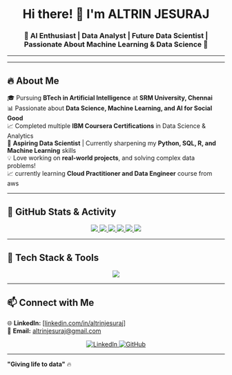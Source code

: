 <h1 align="center">Hi there! 👋 I'm ALTRIN JESURAJ</h1>
<h3 align="center">🚀 AI Enthusiast | Data Analyst | Future Data Scientist | Passionate About Machine Learning & Data Science 🚀 </h3>

---


---

## 🔥 **About Me**  
🎓 Pursuing **BTech in Artificial Intelligence** at **SRM University, Chennai**  
📊 Passionate about **Data Science, Machine Learning, and AI for Social Good**  
📈 Completed multiple **IBM Coursera Certifications** in Data Science & Analytics  
🎯 **Aspiring Data Scientist** | Currently sharpening my **Python, SQL, R, and Machine Learning** skills  
💡 Love working on **real-world projects**, and solving complex data problems!<br> 
📈 currently learning **Cloud Practitioner and Data Engineer** course from aws

---
  
## 🚀 **GitHub Stats & Activity**

<p align="center">
  <a href="https://github.com/ALTRIN43">
    <img src="https://github-readme-stats-git-masterrstaa-rickstaa.vercel.app/api?username=ALTRIN43&show_icons=true&theme=radical&count_private=true"/>
  </a>
  <a href="https://github.com/ALTRIN43">
    <img src="https://github-readme-stats-git-masterrstaa-rickstaa.vercel.app/api/top-langs/?username=ALTRIN43&layout=compact&theme=tokyonight"/>
  </a>
  <a href="https://github.com/ALTRIN43">
    <img src="https://github-readme-streak-stats.herokuapp.com/?user=ALTRIN43&theme=tokyonight&cache_seconds=1"/>
  </a>
  <a href="https://github.com/ALTRIN43">
    <img src="https://github-profile-trophy.vercel.app/?username=ALTRIN43&theme=tokyonight"/>
  </a>
  <a href="https://github.com/ALTRIN43">
    <img src="https://github-readme-activity-graph.vercel.app/graph?username=ALTRIN43&theme=tokyo-night"/>
  </a>
  <img src="https://github-contribution-graph.ezndev.com/?username=ALTRIN43&theme=tokyo-night" />
</p>



---

## 🔧 **Tech Stack & Tools**  
<p align="center">
  <img src="https://skillicons.dev/icons?i=c,python,r,java,sqlite,mysql,tensorflow,pandas,numpy,scikit-learn,excel,git,github,vscode" />
</p>

---

## 📫 **Connect with Me**  
🌐 **LinkedIn:** [[linkedin.com/in/altrinjesura](https://www.linkedin.com/in/altrin-jesuraj-515043315/)j]<br>
📧 **Email:** altrinjesuraj@gmail.com 
<!--🌍 **Portfolio:** (Add your portfolio link here if available)-->

<p align="center">
  <a href="https://www.linkedin.com/in/altrinjesuraj">
    <img src="https://img.shields.io/badge/LinkedIn-blue?style=for-the-badge&logo=linkedin" alt="LinkedIn">
  </a>
  <a href="https://github.com/ALTRIN43">
    <img src="https://img.shields.io/badge/GitHub-black?style=for-the-badge&logo=github" alt="GitHub">
  </a>
</p>

---
**"Giving life to data"** 🔥  


<!---
ALTRIN43/ALTRIN43 is a ✨ special ✨ repository because its `README.md` (this file) appears on your GitHub profile.
You can click the Preview link to take a look at your changes.
--->

